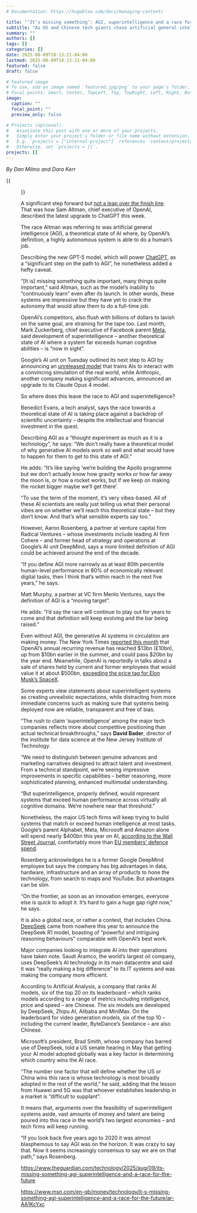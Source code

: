 ```yaml
---
# Documentation: https://hugoblox.com/docs/managing-content/

title: "‘It’s missing something’: AGI, superintelligence and a race for the future"
subtitle: "As US and Chinese tech giants chase artificial general intelligence, experts warn the hype may be outrunning the science"
summary: ""
authors: []
tags: []
categories: []
date: 2025-08-09T18:13:21-04:00
lastmod: 2025-08-09T18:13:21-04:00
featured: false
draft: false

# Featured image
# To use, add an image named `featured.jpg/png` to your page's folder.
# Focal points: Smart, Center, TopLeft, Top, TopRight, Left, Right, BottomLeft, Bottom, BottomRight.
image:
  caption: ""
  focal_point: ""
  preview_only: false

# Projects (optional).
#   Associate this post with one or more of your projects.
#   Simply enter your project's folder or file name without extension.
#   E.g. `projects = ["internal-project"]` references `content/project/deep-learning/index.md`.
#   Otherwise, set `projects = []`.
projects: []
---
```


*By Dan Milmo and Dara Kerr*

{{<figure src="3326.png" caption="OpenAI called its new GPT-5 model, which will power ChatGPT, a ‘significant step on the path to artificial general intelligence’. Photograph: Dado Ruvić/Reuters">}}

A significant step forward but [not a leap over the finish line](https://www.theguardian.com/technology/2025/aug/07/openai-chatgpt-upgrade-big-step-forward-human-jobs-gpt-5). That was how Sam Altman, chief executive of OpenAI, described the latest upgrade to ChatGPT this week.

The race Altman was referring to was artificial general intelligence (AGI), a theoretical state of AI where, by OpenAI’s definition, a highly autonomous system is able to do a human’s job.

Describing the new GPT-5 model, which will power [ChatGPT](https://www.theguardian.com/technology/chatgpt), as a “significant step on the path to AGI”, he nonetheless added a hefty caveat.

“[It is] missing something quite important, many things quite important,” said Altman, such as the model’s inability to “continuously learn” even after its launch. In other words, these systems are impressive but they have yet to crack the autonomy that would allow them to do a full-time job.

OpenAI’s competitors, also flush with billions of dollars to lavish on the same goal, are straining for the tape too. Last month, Mark Zuckerberg, chief executive of Facebook parent [Meta](https://www.theguardian.com/technology/meta), said development of superintelligence – another theoretical state of AI where a system far exceeds human cognitive abilities – is “now in sight”.

Google’s AI unit on Tuesday outlined its next step to AGI by announcing an [unreleased model](https://www.theguardian.com/technology/2025/aug/05/google-step-artificial-general-intelligence-deepmind-agi) that trains AIs to interact with a convincing simulation of the real world, while Anthropic, another company making significant advances, announced an upgrade to its Claude Opus 4 model.

So where does this leave the race to AGI and superintelligence?

Benedict Evans, a tech analyst, says the race towards a theoretical state of AI is taking place against a backdrop of scientific uncertainty – despite the intellectual and financial investment in the quest.

Describing AGI as a “thought experiment as much as it is a technology”, he says: “We don’t really have a theoretical model of why generative AI models work so well and what would have to happen for them to get to this state of AGI.”

He adds: “It’s like saying ‘we’re building the Apollo programme but we don’t actually know how gravity works or how far away the moon is, or how a rocket works, but if we keep on making the rocket bigger maybe we’ll get there’.


“To use the term of the moment, it’s very vibes-based. All of these AI scientists are really just telling us what their personal vibes are on whether we’ll reach this theoretical state – but they don’t know. And that’s what sensible experts say too.”

However, Aaron Rosenberg, a partner at venture capital firm Radical Ventures – whose investments include leading AI firm Cohere – and former head of strategy and operations at Google’s AI unit DeepMind, says a more limited definition of AGI could be achieved around the end of the decade.

“If you define AGI more narrowly as at least 80th percentile human-level performance in 80% of economically relevant digital tasks, then I think that’s within reach in the next five years,” he says.

Matt Murphy, a partner at VC firm Menlo Ventures, says the definition of AGI is a “moving target”.

He adds: “I’d say the race will continue to play out for years to come and that definition will keep evolving and the bar being raised.”

Even without AGI, the generative AI systems in circulation are making money. The New York Times [reported this month](https://www.nytimes.com/2025/08/01/business/dealbook/openai-ai-mega-funding-deal.html) that OpenAI’s annual recurring revenue has reached $13bn (£10bn), up from $10bn earlier in the summer, and could pass $20bn by the year end. Meanwhile, OpenAI is reportedly in talks about a sale of shares held by current and former employees that would value it at about $500bn, [exceeding the price tag for Elon Musk’s SpaceX](https://www.theguardian.com/technology/2025/aug/06/openai-chatgpt-talks-share-sale-price-more-than-musk-spacex).

Some experts view statements about superintelligent systems as creating unrealistic expectations, while distracting from more immediate concerns such as making sure that systems being deployed now are reliable, transparent and free of bias.

“The rush to claim ‘superintelligence’ among the major tech companies reflects more about competitive positioning than actual technical breakthroughs,” says **David Bader**, director of the institute for data science at the New Jersey Institute of Technology.

“We need to distinguish between genuine advances and marketing narratives designed to attract talent and investment. From a technical standpoint, we’re seeing impressive improvements in specific capabilities – better reasoning, more sophisticated planning, enhanced multimodal understanding.


“But superintelligence, properly defined, would represent systems that exceed human performance across virtually all cognitive domains. We’re nowhere near that threshold.”

Nonetheless, the major US tech firms will keep trying to build systems that match or exceed human intelligence at most tasks. Google’s parent Alphabet, Meta, Microsoft and Amazon alone will spend nearly $400bn this year on AI, [according to the Wall Street Journal](https://www.wsj.com/tech/ai/tech-ai-spending-company-valuations-7b92104b?mod=tech_trendingnow_article_pos2), comfortably more than [EU members’ defence spend](https://eda.europa.eu/news-and-events/news/2024/12/04/eu-defence-spending-hits-new-records-in-2023-2024).

Rosenberg acknowledges he is a former Google DeepMind employee but says the company has big advantages in data, hardware, infrastructure and an array of products to hone the technology, from search to maps and YouTube. But advantages can be slim.

“On the frontier, as soon as an innovation emerges, everyone else is quick to adopt it. It’s hard to gain a huge gap right now,” he says.

It is also a global race, or rather a contest, that includes China. [DeepSeek](https://www.theguardian.com/technology/deepseek) came from nowhere this year to announce the DeepSeek R1 model, boasting of “powerful and intriguing reasoning behaviours” comparable with OpenAI’s best work.

Major companies looking to integrate AI into their operations have taken note. Saudi Aramco, the world’s largest oil company, uses DeepSeek’s AI technology in its main datacentre and said it was “really making a big difference” to its IT systems and was making the company more efficient.

According to Artificial Analysis, a company that ranks AI models, six of the top 20 on its leaderboard – which ranks models according to a range of metrics including intelligence, price and speed – are Chinese. The six models are developed by DeepSeek, Zhipu AI, Alibaba and MiniMax. On the leaderboard for video generation models, six of the top 10 – including the current leader, ByteDance’s Seedance – are also Chinese.

Microsoft’s president, Brad Smith, whose company has barred use of DeepSeek, told a US senate hearing in May that getting your AI model adopted globally was a key factor in determining which country wins the AI race.

“The number one factor that will define whether the US or China wins this race is whose technology is most broadly adopted in the rest of the world,” he said, adding that the lesson from Huawei and 5G was that whoever establishes leadership in a market is “difficult to supplant”.

It means that, arguments over the feasibility of superintelligent systems aside, vast amounts of money and talent are being poured into this race in the world’s two largest economies – and tech firms will keep running.

“If you look back five years ago to 2020 it was almost blasphemous to say AGI was on the horizon. It was crazy to say that. Now it seems increasingly consensus to say we are on that path,” says Rosenberg.

https://www.theguardian.com/technology/2025/aug/09/its-missing-something-agi-superintelligence-and-a-race-for-the-future

https://www.msn.com/en-gb/money/technology/it-s-missing-something-agi-superintelligence-and-a-race-for-the-future/ar-AA1KcYxc
